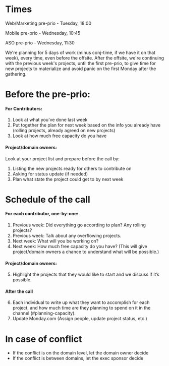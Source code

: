 # Times

Web/Marketing pre-prio - Tuesday, 18:00 

Mobile pre-prio - Wednesday, 10:45

ASO pre-prio - Wednesday, 11:30

We're planning for 5 days of work (minus conj-time, if we have it on that week), every time, even before the offsite. After the offsite, we're continuing with the previous week's projects, until the first pre-prio, to give time for new projects to materialize and avoid panic on the first Monday after the gathering.

# Before the pre-prio:

#### For Contributors:
1. Look at what you've done last week
2. Put together the plan for next week based on the info you already have (rolling projects, already agreed on new projects)
3. Look at how much free capacity do you have

#### Project/domain owners:

Look at your project list and prepare before the call by:
1. Listing the new projects ready for others to contribute on
2. Asking for status update (if needed)
3. Plan what state the project could get to by next week

# Schedule of the call

#### For each contributor, one-by-one:
1. Previous week: Did everything go according to plan? Any rolling projects?
2. Previous week: Talk about any overflowing projects.
3. Next week: What will you be working on?
4. Next week: How much free capacity do you have? (This will give project/domain owners a chance to understand what will be possible.)

#### Project/domain owners:
5. Highlight the projects that they would like to start and we discuss if it’s possible.

#### After the call

6. Each individual to write up what they want to accomplish for each project, and how much time are they planning to spend on it in the channel (#planning-capacity). 
7. Update Monday.com (Assign people, update project status, etc.)

# In case of conflict

- If the conflict is on the domain level, let the domain owner decide
- If the conflict is between domains, let the exec sponsor decide
